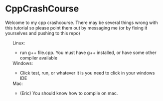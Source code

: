 # CppCrashCourse
Welcome to my cpp crashcourse. There may be several things wrong with this tutorial so please point them out by messaging me (or by fixing it yourselves and pushing to this repo)
<ul>
	<dt>Linux:
		<ul>
			<li>run g++ file.cpp. You must have g++ installed, or have some other compiler available</li>
		</ul>
	</dt>
	<dt>Windows:
		<ul>
			<li>Click test, run, or whatever it is you need to click in your windows IDE</li>
		</ul>
	</dt>
	<dt>Mac:
		<ul>
			<li>(Eric) You should know how to compile on mac.</li>
		</ul>
	</dt>
</ul>

